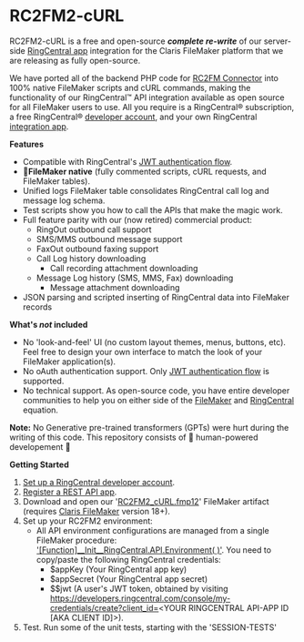 # RC2FM2-cURL
RC2FM2-cURL is a free and open-source ***complete re-write*** of our server-side [RingCentral app](https://t.co/XzKvvUs3A9) integration for the Claris FileMaker platform that we are releasing as fully open-source.
 
We have ported all of the backend PHP code for [RC2FM Connector](https://www.rc2fm.com) into 100% native FileMaker scripts and cURL commands, making the functionality of our RingCentral™ API integration available as open source for all FileMaker users to use. All you require is a RingCentral® subscription, a free RingCentral® [developer account](https://developers.ringcentral.com/sign-up), and your own RingCentral [integration app](https://developers.ringcentral.com/guide/getting-started/register-app).

**Features**
- Compatible with RingCentral's [JWT authentication flow](https://developers.ringcentral.com/guide/authentication/jwt-flow).
- :100:**FileMaker native** (fully commented scripts, cURL requests, and FileMaker tables).
- Unified logs FileMaker table consolidates RingCentral call log and message log schema.
- Test scripts show you how to call the APIs that make the magic work.
- Full feature parity with our (now retired) commercial product:
  -  RingOut outbound call support
  -  SMS/MMS outbound message support
  -  FaxOut outbound faxing support
  -  Call Log history downloading
     - Call recording attachment downloading
  -  Message Log history (SMS, MMS, Fax) downloading
     - Message attachment downloading
- JSON parsing and scripted inserting of RingCentral data into FileMaker records

**What's *not* included**
- No 'look-and-feel' UI (no custom layout themes, menus, buttons, etc). Feel free to design your own interface to match the look of your FileMaker application(s).
- No oAuth authentication support. Only [JWT authentication flow](https://developers.ringcentral.com/guide/authentication/jwt-flow) is supported.
- No technical support. As open-source code, you have entire developer communities to help you on either side of the [FileMaker](https://community.claris.com/) and [RingCentral](https://community.ringcentral.com/spaces/8/index.html) equation.

**Note:**
No Generative pre-trained transformers (GPTs) were hurt during the writing of this code. This repository consists of :100: human-powered developement :slightly_smiling_face: 

**Getting Started**
1. [Set up a RingCentral developer account](https://developers.ringcentral.com/sign-up).
2. [Register a REST API app](https://developers.ringcentral.com/guide/getting-started/register-app).
3. Download and open our '[RC2FM2_cURL.fmp12](https://github.com/Automation-USA/RC2FM-v2-cURL/blob/main/RC2FM2_cURL.fmp12)' FileMaker artifact (requires [Claris FileMaker](https://www.claris.com/filemaker/) version 18+).
4. Set up your RC2FM2 environment:
   -  All API environment configurations are managed from a single FileMaker procedure: ['[Function]__Init__RingCentral.API.Environment( )'](https://github.com/Automation-USA/RC2FM-v2-cURL/blob/main/API/Public/1_AT-STARTUP/%5BFunction%5D__Init__RingCentral.API.Environment(%20).txt). You need to copy/paste the following RingCentral credentials:
      - $appKey (Your RingCentral app key)
      - $appSecret (Your RingCentral app secret) 
      - $$jwt (A user's JWT token, obtained by visiting https://developers.ringcentral.com/console/my-credentials/create?client_id=<YOUR RINGCENTRAL API-APP ID [AKA CLIENT ID]>).
5. Test. Run some of the unit tests, starting with the 'SESSION-TESTS'